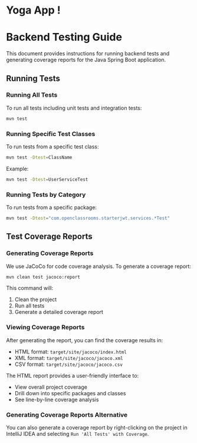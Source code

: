 # Yoga App !


# Backend Testing Guide

This document provides instructions for running backend tests and generating coverage reports for the Java Spring Boot application.

## Running Tests

### Running All Tests

To run all tests including unit tests and integration tests:

```bash
mvn test
```

### Running Specific Test Classes

To run tests from a specific test class:

```bash
mvn test -Dtest=ClassName
```

Example:
```bash
mvn test -Dtest=UserServiceTest
```

### Running Tests by Category

To run tests from a specific package:

```bash
mvn test -Dtest="com.openclassrooms.starterjwt.services.*Test"
```

## Test Coverage Reports

### Generating Coverage Reports

We use JaCoCo for code coverage analysis. To generate a coverage report:

```bash
mvn clean test jacoco:report
```

This command will:
1. Clean the project
2. Run all tests
3. Generate a detailed coverage report

### Viewing Coverage Reports

After generating the report, you can find the coverage results in:
- HTML format: `target/site/jacoco/index.html`
- XML format: `target/site/jacoco/jacoco.xml`
- CSV format: `target/site/jacoco/jacoco.csv`

The HTML report provides a user-friendly interface to:
- View overall project coverage
- Drill down into specific packages and classes
- See line-by-line coverage analysis

### Generating Coverage Reports Alternative

You can also generate a coverage report by right-clicking on the project in IntelliJ IDEA and selecting `Run 'All Tests' with Coverage`.